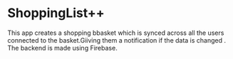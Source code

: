 ShoppingList++
========

This app creates a shopping bbasket which is synced across all the users connected to the basket.Giiving them a notification if the data is changed .
The backend is made using Firebase.
